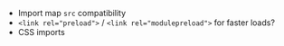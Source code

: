 - Import map `src` compatibility
- `<link rel="preload">` / `<link rel="modulepreload">` for faster loads?
- CSS imports